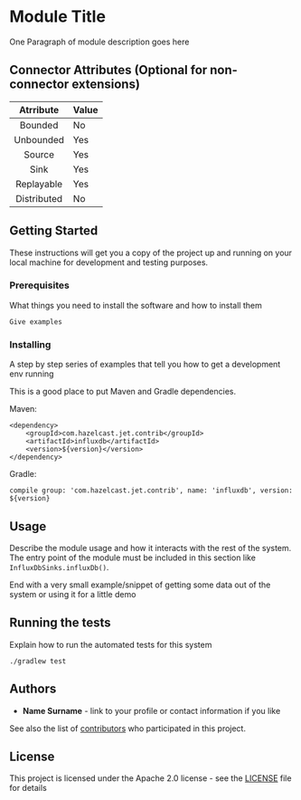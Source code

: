 # Module Title

One Paragraph of module description goes here

## Connector Attributes (Optional for non-connector extensions)

|  Atrribute  | Value |
|:-----------:|-------|
| Bounded     |   No  |
| Unbounded   |  Yes  |
| Source      |  Yes  |
| Sink        |  Yes  |
| Replayable  |  Yes  |
| Distributed |   No  |


## Getting Started

These instructions will get you a copy of the project up and running on your local
 machine for development and testing purposes. 

### Prerequisites

What things you need to install the software and how to install them

```
Give examples
```

### Installing

A step by step series of examples that tell you how to get a development env running

This is a good place to put Maven and Gradle dependencies.

Maven:
```
<dependency>
    <groupId>com.hazelcast.jet.contrib</groupId>
    <artifactId>influxdb</artifactId>
    <version>${version}</version>
</dependency>
```

Gradle: 
```
compile group: 'com.hazelcast.jet.contrib', name: 'influxdb', version: ${version}
```

## Usage

Describe the module usage and how it interacts with the rest of the system. The
entry point of the module must be included in this section like `InfluxDbSinks.influxDb()`.

End with a very small example/snippet of getting some data out of the system 
or using it for a little demo


## Running the tests

Explain how to run the automated tests for this system

```
./gradlew test
```

## Authors

* **Name Surname** - link to your profile or contact information if you like

See also the list of [contributors](https://github.com/hazelcast/hazelcast-jet-contrib/graphs/contributors) 
who participated in this project.

## License

This project is licensed under the Apache 2.0 license - see the [LICENSE](LICENSE) 
file for details
